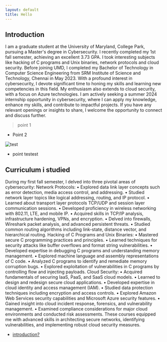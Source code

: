 ```yaml
---
layout: default
title: Hello
---
```



## Introduction

I am a graduate student at the University of Maryland, College Park, pursuing a Master's degree in Cybersecurity. I recently completed my 1st fall semester, achieving an excellent 3.73 GPA. I took interesting subjects like hacking of C programs and Unix binaries, network protocols and cloud security. Before joining UMD, I completed my Bachelor of Technology in Computer Science Engineering from SRM Institute of Science and Technology, Chennai in May 2023. With a profound interest in cybersecurity, I devote significant time to honing my skills and learning new competencies in this field. My enthusiasm also extends to cloud security, with a focus on Azure technologies. I am actively seeking a summer 2024 internship opportunity in cybersecurity, where I can apply my knowledge, enhance my skills, and contribute to impactful projects. If you have any relevant openings or insights to share, I welcome the opportunity to connect and discuss further.


> point 1
* Point 2


![test](https://media.discordapp.net/attachments/791571025368186890/1201302804841644225/image.png?ex=65c9536b&is=65b6de6b&hm=bc8890c2101df4b7225968ee8251ca9521aebbf954c4d8e20a7c0ca0629665ba&=&format=webp&quality=lossless&width=1014&height=889)

* point
testest





## Curriculum i studied

During my first fall semester, I delved into three pivotal areas of cybersecurity:
Network Protocols:
•	Explored data link layer concepts such as error detection, media access control, and addressing.
•	Studied network layer topics like logical addressing, routing, and IP protocol.
•	Learned about transport layer protocols TCP/UDP and session layer communication sessions.
•	Developed proficiency in wireless networking with 802.11, LTE, and mobile IP.
•	Acquired skills in TCP/IP analysis, infrastructure hardening, VPNs, and encryption.
•	Delved into firewalls, Wireshark packet analysis, and advanced persistent threats.
•	Studied common routing algorithms including link-state, distance vector, and hierarchical routing.
Hacking of C Programs and Unix Binaries:
•	Mastered secure C programming practices and principles.
•	Learned techniques for security attacks like buffer overflows and format string vulnerabilities.
•	Developed expertise in debugging C programs and understanding memory management.
•	Explored machine language and assembly representations of C code.
•	Analyzed C programs to identify and remediate memory corruption bugs.
•	Explored exploitation of vulnerabilities in C programs by controlling flow and injecting payloads.
Cloud Security:
•	Acquired fundamentals of securing IaaS, PaaS, and SaaS cloud models.
•	Learned to design and redesign secure cloud applications.
•	Developed expertise in cloud identity and access management (IAM).
•	Studied data protection techniques including encryption and access controls.
•	Explored Amazon Web Services security capabilities and Microsoft Azure security features.
•	Gained insight into cloud incident response, forensics, and vulnerability management.
•	Examined compliance considerations for major cloud environments and conducted risk assessments.
These courses equipped me with advanced skills in architecting secure networks, identifying vulnerabilities, and implementing robust cloud security measures.



- [introduction?](#introduction)
